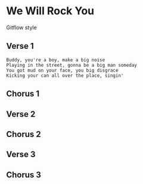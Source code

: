 # We Will Rock You
Gitflow style

## Verse 1
```text
Buddy, you're a boy, make a big noise
Playing in the street, gonna be a big man someday
You got mud on your face, you big disgrace
Kicking your can all over the place, singin'
```
## Chorus 1

## Verse 2

## Chorus 2

## Verse 3

## Chorus 3
